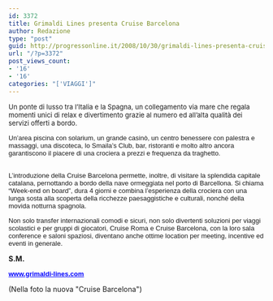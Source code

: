 ```yaml
---
id: 3372
title: Grimaldi Lines presenta Cruise Barcelona
author: Redazione
type: "post"
guid: http://progressonline.it/2008/10/30/grimaldi-lines-presenta-cruise-barcelona/
url: "/?p=3372"
post_views_count:
- '16'
- '16'
categories: "['VIAGGI']"
---
```


<font size="2">Un ponte di lusso tra l’Italia e la Spagna, un collegamento via mare che regala momenti unici di relax e divertimento grazie al numero ed all’alta qualità dei servizi offerti a bordo.</font>

<font face="Tahoma, sans-serif"><font size="2"> Un’area piscina con solarium, un grande casinò, un centro benessere con palestra e massaggi, una discoteca, lo Smaila’s Club, bar, ristoranti </font></font><font face="Tahoma, sans-serif"><font size="2">e molto altro ancora garantiscono il piacere di una crociera a prezzi e frequenza da traghetto.</font></font>

<span style="font-size: 10pt; font-family: Tahoma"> </span>

<font face="Tahoma, sans-serif"><font size="2">  
L’introduzione della Cruise Barcelona permette, inoltre, di visitare la splendida capitale catalana, p</font></font><span style="font-size: 10pt; font-family: Tahoma"><font face="Tahoma, sans-serif"><font size="2">ernottando a bordo della nave ormeggiata nel porto di Barcellona. Si chiama “Week-end on board”, dura 4 giorni e combina l’esperienza della crociera con una lunga sosta alla scoperta della ricchezze paesaggistiche e culturali, nonché della movida notturna spagnola.</font></font></span>

<span style="font-size: 10pt; font-family: Tahoma"> </span>

<font face="Tahoma, sans-serif"><font size="2">Non solo transfer internazionali comodi e sicuri, non solo divertenti soluzioni per viaggi scolastici e per gruppi di giocatori, Cruise Roma e Cruise Barcelona, con la loro sala conference e saloni spaziosi, diventano anche ottime location per meeting, incentive ed eventi in generale.</font></font>

**S.M.**

[**<font face="Tahoma, sans-serif"><font color="#0000ff" size="2"><u>www.grimaldi-lines.com</u></font></font>**](https://www.grimaldi-lines.com/)

(Nella foto la nuova "Cruise Barcelona")
